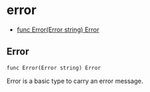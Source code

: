 # error

- [func Error(Error string) Error](#Error)

## Error

```
func Error(Error string) Error
```

Error is a basic type to carry an error message.

